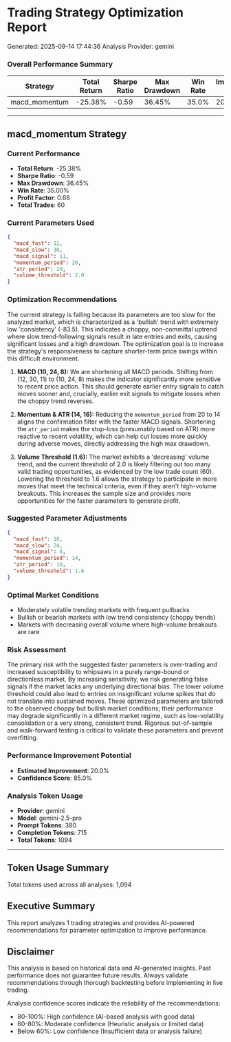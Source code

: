 
# Trading Strategy Optimization Report
Generated: 2025-09-14 17:44:36
Analysis Provider: gemini

### Overall Performance Summary

| Strategy | Total Return | Sharpe Ratio | Max Drawdown | Win Rate | Improvement Potential |
|----------|-------------|--------------|--------------|----------|---------------------|
| macd_momentum | -25.38% | -0.59 | 36.45% | 35.0% | 20.0% |

---

## macd_momentum Strategy

### Current Performance
- **Total Return**: -25.38%
- **Sharpe Ratio**: -0.59
- **Max Drawdown**: 36.45%
- **Win Rate**: 35.00%
- **Profit Factor**: 0.68
- **Total Trades**: 60

### Current Parameters Used

```json
{
  "macd_fast": 12,
  "macd_slow": 30,
  "macd_signal": 11,
  "momentum_period": 20,
  "atr_period": 20,
  "volume_threshold": 2.0
}
```

### Optimization Recommendations

The current strategy is failing because its parameters are too slow for the analyzed market, which is characterized as a 'bullish' trend with extremely low 'consistency' (-83.5). This indicates a choppy, non-committal uptrend where slow trend-following signals result in late entries and exits, causing significant losses and a high drawdown. The optimization goal is to increase the strategy's responsiveness to capture shorter-term price swings within this difficult environment.

1.  **MACD (10, 24, 8):** We are shortening all MACD periods. Shifting from (12, 30, 11) to (10, 24, 8) makes the indicator significantly more sensitive to recent price action. This should generate earlier entry signals to catch moves sooner and, crucially, earlier exit signals to mitigate losses when the choppy trend reverses.

2.  **Momentum & ATR (14, 16):** Reducing the `momentum_period` from 20 to 14 aligns the confirmation filter with the faster MACD signals. Shortening the `atr_period` makes the stop-loss (presumably based on ATR) more reactive to recent volatility, which can help cut losses more quickly during adverse moves, directly addressing the high max drawdown.

3.  **Volume Threshold (1.6):** The market exhibits a 'decreasing' volume trend, and the current threshold of 2.0 is likely filtering out too many valid trading opportunities, as evidenced by the low trade count (60). Lowering the threshold to 1.6 allows the strategy to participate in more moves that meet the technical criteria, even if they aren't high-volume breakouts. This increases the sample size and provides more opportunities for the faster parameters to generate profit.

### Suggested Parameter Adjustments

```json
{
  "macd_fast": 10,
  "macd_slow": 24,
  "macd_signal": 8,
  "momentum_period": 14,
  "atr_period": 16,
  "volume_threshold": 1.6
}
```

### Optimal Market Conditions
- Moderately volatile trending markets with frequent pullbacks
- Bullish or bearish markets with low trend consistency (choppy trends)
- Markets with decreasing overall volume where high-volume breakouts are rare

### Risk Assessment
The primary risk with the suggested faster parameters is over-trading and increased susceptibility to whipsaws in a purely range-bound or directionless market. By increasing sensitivity, we risk generating false signals if the market lacks any underlying directional bias. The lower volume threshold could also lead to entries on insignificant volume spikes that do not translate into sustained moves. These optimized parameters are tailored to the observed choppy but bullish market conditions; their performance may degrade significantly in a different market regime, such as low-volatility consolidation or a very strong, consistent trend. Rigorous out-of-sample and walk-forward testing is critical to validate these parameters and prevent overfitting.

### Performance Improvement Potential
- **Estimated Improvement**: 20.0%
- **Confidence Score**: 85.0%
### Analysis Token Usage
- **Provider**: gemini
- **Model**: gemini-2.5-pro
- **Prompt Tokens**: 380
- **Completion Tokens**: 715
- **Total Tokens**: 1094

---

## Token Usage Summary

Total tokens used across all analyses: 1,094

## Executive Summary

This report analyzes 1 trading strategies and provides AI-powered 
recommendations for parameter optimization to improve performance.

## Disclaimer

This analysis is based on historical data and AI-generated insights. 
Past performance does not guarantee future results. Always validate recommendations through 
thorough backtesting before implementing in live trading.

Analysis confidence scores indicate the reliability of the recommendations:
- 80-100%: High confidence (AI-based analysis with good data)
- 60-80%: Moderate confidence (Heuristic analysis or limited data)  
- Below 60%: Low confidence (Insufficient data or analysis failure)
